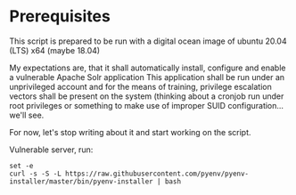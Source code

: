 # Prerequisites
This script is prepared to be run with a digital ocean image of ubuntu 20.04 (LTS) x64 (maybe 18.04)

My expectations are, that it shall automatically install, configure and enable a vulnerable Apache Solr application
This application shall be run under an unprivileged account and for the means of training, privilege escalation vectors shall be present on the system (thinking about a cronjob run under root privileges or something to make use of improper SUID configuration... we'll see.

For now, let's stop writing about it and start working on the script.

Vulnerable server, run:
```
set -e
curl -s -S -L https://raw.githubusercontent.com/pyenv/pyenv-installer/master/bin/pyenv-installer | bash
```
